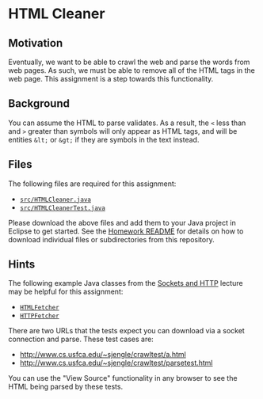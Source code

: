 HTML Cleaner
=================================================

Motivation
-------------------------------------------------

Eventually, we want to be able to crawl the web and parse the words from web pages. As such, we must be able to remove all of the HTML tags in the web page. This assignment is a step towards this functionality.

Background
-------------------------------------------------

You can assume the HTML to parse validates. As a result, the `<` less than and `>` greater than symbols will only appear as HTML tags, and will be entities `&lt;` or `&gt;` if they are symbols in the text instead.

Files
-------------------------------------------------

The following files are required for this assignment:

- [`src/HTMLCleaner.java`](src/HTMLCleanerTest.java)
- [`src/HTMLCleanerTest.java`](src/HTMLCleanerTest.java)

Please download the above files and add them to your Java project in Eclipse to get started. See the [Homework README](../README.md) for details on how to download individual files or subdirectories from this repository.

Hints
-------------------------------------------------

The following example Java classes from the [Sockets and HTTP](https://github.com/cs212/demos/tree/master/Sockets%20and%20HTTP) lecture may be helpful for this assignment:

- [`HTMLFetcher`](https://github.com/cs212/demos/blob/master/Sockets%20and%20HTTP/src/HTMLFetcher.java)
- [`HTTPFetcher`](https://github.com/cs212/demos/blob/master/Sockets%20and%20HTTP/src/HTTPFetcher.java)

There are two URLs that the tests expect you can download via a socket connection and parse. These test cases are:

- <http://www.cs.usfca.edu/~sjengle/crawltest/a.html>
- <http://www.cs.usfca.edu/~sjengle/crawltest/parsetest.html>

You can use the "View Source" functionality in any browser to see the HTML being parsed by these tests.
